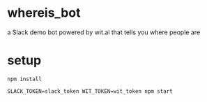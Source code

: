 # whereis_bot
a Slack demo bot powered by wit.ai that tells you where people are

# setup

`npm install`

`SLACK_TOKEN=slack_token WIT_TOKEN=wit_token npm start`
